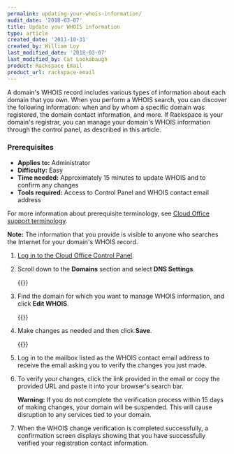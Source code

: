 ```yaml
---
permalink: updating-your-whois-information/
audit_date: '2018-03-07'
title: Update your WHOIS information
type: article
created_date: '2011-10-31'
created_by: William Loy
last_modified_date: '2018-03-07'
last_modified_by: Cat Lookabaugh
product: Rackspace Email
product_url: rackspace-email
---
```


A domain's WHOIS record includes various types of information about each domain that you own. When you perform a WHOIS search, you can discover the following information: when and by whom a specific domain was registered, the domain contact information, and more. If Rackspace is your domain's registrar, you can manage your domain's WHOIS information through the control panel, as described in this article.

### Prerequisites

- **Applies to:** Administrator
- **Difficulty:** Easy
- **Time needed:** Approximately 15 minutes to update WHOIS and to confirm any changes
- **Tools required:**  Access to Control Panel and WHOIS contact email address

For more information about prerequisite terminology, see [Cloud Office support terminology](/how-to/cloud-office-support-terminology/).


**Note:** The information that you provide is visible to anyone who searches the Internet for your domain's WHOIS record.

1. [Log in to the Cloud Office Control Panel](https://cp.rackspace.com/).
2. Scroll down to the **Domains** section and select **DNS Settings**.

   {{<image src="edit_who_is.png" alt="" title="">}} 

3. Find the domain for which you want to manage WHOIS information, and click **Edit WHOIS**.

   {{<image src="domain_list.png" alt="" title="">}} 

4. Make changes as needed and then click **Save**.

   {{<image src="contact_info.png" alt="" title="">}} 

5. Log in to the mailbox listed as the WHOIS contact email address to receive the email asking you to verify the changes you just made.  

6. To verify your changes, click the link provided in the email or copy the provided URL and paste it into your browser's search bar.

   **Warning:** If you do not complete the verification process within 15 days of making changes, your domain will be suspended. This will cause disruption to any services tied to your domain.

7. When the WHOIS change verification is completed successfully, a confirmation screen displays showing that  you have successfully verified your registration contact information.
